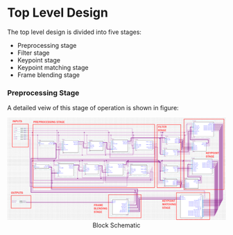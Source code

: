 # Top Level Design

 The top level design is divided into five stages: 
 * Preprocessing stage
 * Filter stage
 * Keypoint stage
 * Keypoint matching stage
 * Frame blending stage
 
 ### Preprocessing Stage
 A detailed veiw of this stage of operation is shown in figure:
 <p align = "center">
  <img src = "https://github.com/AugustinJose1221/FPGA-Build/blob/beta/img/Diagram0.png"> <br>
  Block Schematic
</p>
